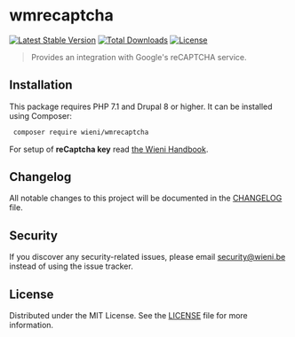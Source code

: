 wmrecaptcha
======================

[![Latest Stable Version](https://poser.pugx.org/wieni/wmrecaptcha/v/stable)](https://packagist.org/packages/wieni/wmrecaptcha)
[![Total Downloads](https://poser.pugx.org/wieni/wmrecaptcha/downloads)](https://packagist.org/packages/wieni/wmrecaptcha)
[![License](https://poser.pugx.org/wieni/wmrecaptcha/license)](https://packagist.org/packages/wieni/wmrecaptcha)

> Provides an integration with Google's reCAPTCHA service.

## Installation

This package requires PHP 7.1 and Drupal 8 or higher. It can be
installed using Composer:

```bash
 composer require wieni/wmrecaptcha
```

For setup of **reCaptcha key** read [the Wieni Handbook](https://github.com/wieni/handbook/blob/6ede4f8fa761cbd666af68124432997e567ab0e8/engineering/drupal/modules/wmrecaptcha/index.html.md).

## Changelog
All notable changes to this project will be documented in the
[CHANGELOG](CHANGELOG.md) file.

## Security
If you discover any security-related issues, please email
[security@wieni.be](mailto:security@wieni.be) instead of using the issue
tracker.

## License
Distributed under the MIT License. See the [LICENSE](LICENSE) file
for more information.
